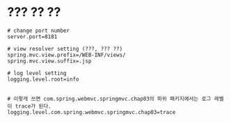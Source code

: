 # ??? ?? ??

    # change port number
    server.port=8181

    # view resolver setting (???, ??? ??)
    spring.mvc.view.prefix=/WEB-INF/views/
    spring.mvc.view.suffix=.jsp

    # log level setting
    logging.level.root=info


    # 이렇게 쓰면 com.spring.webmvc.springmvc.chap03의 하위 패키지에서는 로그 레벨이 trace가 된다.
    logging.level.com.spring.webmvc.springmvc.chap03=trace